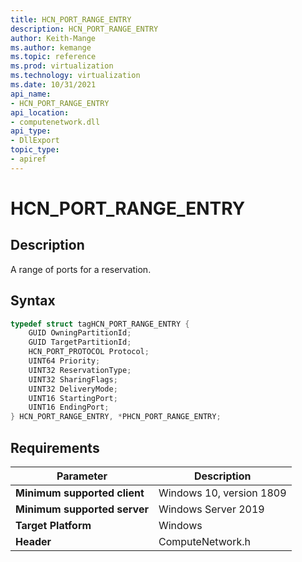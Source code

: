 ```yaml
---
title: HCN_PORT_RANGE_ENTRY
description: HCN_PORT_RANGE_ENTRY
author: Keith-Mange
ms.author: kemange
ms.topic: reference
ms.prod: virtualization
ms.technology: virtualization
ms.date: 10/31/2021
api_name:
- HCN_PORT_RANGE_ENTRY
api_location:
- computenetwork.dll
api_type:
- DllExport
topic_type:
- apiref
---
```

# HCN\_PORT\_RANGE\_ENTRY

## Description

A range of ports for a reservation.

## Syntax

```cpp
typedef struct tagHCN_PORT_RANGE_ENTRY {
    GUID OwningPartitionId;
    GUID TargetPartitionId;
    HCN_PORT_PROTOCOL Protocol;
    UINT64 Priority;
    UINT32 ReservationType;
    UINT32 SharingFlags;
    UINT32 DeliveryMode;
    UINT16 StartingPort;
    UINT16 EndingPort;
} HCN_PORT_RANGE_ENTRY, *PHCN_PORT_RANGE_ENTRY;
```

## Requirements

|Parameter|Description|
|---|---|
| **Minimum supported client** | Windows 10, version 1809 |
| **Minimum supported server** | Windows Server 2019 |
| **Target Platform** | Windows |
| **Header** | ComputeNetwork.h |

